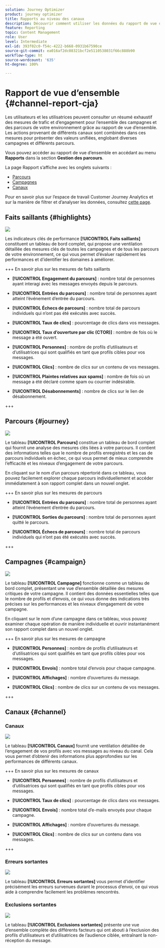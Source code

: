 ```yaml
---
solution: Journey Optimizer
product: journey optimizer
title: Rapports au niveau des canaux
description: Découvrir comment utiliser les données du rapport de vue d’ensemble
feature: Reporting
topic: Content Management
role: User
level: Intermediate
exl-id: 393f02c0-f54c-4222-b668-0931b67590ce
source-git-commit: ea016af2dc08321bcf2e5110538031f66c888b90
workflow-type: ht
source-wordcount: '635'
ht-degree: 100%

---
```


# Rapport de vue d’ensemble {#channel-report-cja}

Les utilisateurs et les utilisatrices peuvent consulter un résumé exhaustif des mesures de trafic et d’engagement pour l’ensemble des campagnes et des parcours de votre environnement grâce au rapport de vue d’ensemble. Les actions provenant de différents canaux sont combinées dans ces mesures pour présenter des valeurs unifiées, englobant diverses campagnes et différents parcours.

Vous pouvez accéder au rapport de vue d’ensemble en accédant au menu **Rapports** dans la section **Gestion des parcours**.

La page Rapport s’affiche avec les onglets suivants :

* [Parcours](#journey)
* [Campagnes](#campaign)
* [Canaux](#channel)

Pour en savoir plus sur l’espace de travail Customer Journey Analytics et sur la manière de filtrer et d’analyser les données, consultez [cette page](https://experienceleague.adobe.com/fr/docs/analytics-platform/using/cja-workspace/home).

## Faits saillants {#highlights}

![](assets/cja-highlights.png)

Les indicateurs clés de performance **[!UICONTROL Faits saillants]** constituent un tableau de bord complet, qui propose une ventilation détaillée des mesures clés de toutes les campagnes et de tous les parcours de votre environnement, ce qui vous permet d’évaluer rapidement les performances et d’identifier les domaines à améliorer.

+++ En savoir plus sur les mesures de faits saillants

* **[!UICONTROL Engagement du parcours]** : nombre total de personnes ayant interagi avec les messages envoyés depuis le parcours.

* **[!UICONTROL Entrées du parcours]** : nombre total de personnes ayant atteint l’événement d’entrée du parcours.

* **[!UICONTROL Échecs de parcours]** : nombre total de parcours individuels qui n’ont pas été exécutés avec succès.

* **[!UICONTROL Taux de clics]** : pourcentage de clics dans vos messages.

* **[!UICONTROL Taux d’ouverture par clic (CTOR)]** : nombre de fois où le message a été ouvert.

* **[!UICONTROL Personnes]** : nombre de profils d’utilisateurs et d’utilisatrices qui sont qualifiés en tant que profils cibles pour vos messages.

* **[!UICONTROL Clics]** : nombre de clics sur un contenu de vos messages.

* **[!UICONTROL Plaintes relatives aux spams]** : nombre de fois où un message a été déclaré comme spam ou courrier indésirable.

* **[!UICONTROL Désabonnements]** : nombre de clics sur le lien de désabonnement.

+++

## Parcours {#journey}

![](assets/cja-channel-journeys.png)

Le tableau **[!UICONTROL Parcours]** constitue un tableau de bord complet qui fournit une analyse des mesures clés liées à votre parcours. Il contient des informations telles que le nombre de profils enregistrés et les cas de parcours individuels en échec, ce qui vous permet de mieux comprendre l’efficacité et les niveaux d’engagement de votre parcours.

En cliquant sur le nom d’un parcours répertorié dans ce tableau, vous pouvez facilement explorer chaque parcours individuellement et accéder immédiatement à son rapport complet dans un nouvel onglet.

+++ En savoir plus sur les mesures de parcours

* **[!UICONTROL Entrées du parcours]** : nombre total de personnes ayant atteint l’événement d’entrée du parcours.

* **[!UICONTROL Sorties du parcours]** : nombre total de personnes ayant quitté le parcours.

* **[!UICONTROL Échecs de parcours]** : nombre total de parcours individuels qui n’ont pas été exécutés avec succès.

+++

## Campagnes {#campaign}

![](assets/cja-channel-campaigns.png)

Le tableau **[!UICONTROL Campagne]** fonctionne comme un tableau de bord complet, présentant une vue d’ensemble détaillée des mesures critiques de votre campagne. Il contient des données essentielles telles que le nombre de profils et d’envois, ce qui vous donne des indications très précises sur les performances et les niveaux d’engagement de votre campagne.

En cliquant sur le nom d’une campagne dans ce tableau, vous pouvez examiner chaque opération de manière individuelle et ouvrir instantanément son rapport complet dans un nouvel onglet.

+++ En savoir plus sur les mesures de campagne

* **[!UICONTROL Personnes]** : nombre de profils d’utilisateurs et d’utilisatrices qui sont qualifiés en tant que profils cibles pour vos messages.

* **[!UICONTROL Envois]** : nombre total d’envois pour chaque campagne.

* **[!UICONTROL Affichages]** : nombre d’ouvertures du message.

* **[!UICONTROL Clics]** : nombre de clics sur un contenu de vos messages.

+++

## Canaux {#channel}

### Canaux

![](assets/cja-channels.png)

Le tableau **[!UICONTROL Canaux]** fournit une ventilation détaillée de l’engagement de vos profils avec vos messages au niveau du canal. Cela vous permet d’obtenir des informations plus approfondies sur les performances de différents canaux.

+++ En savoir plus sur les mesures de canaux

* **[!UICONTROL Personnes]** : nombre de profils d’utilisateurs et d’utilisatrices qui sont qualifiés en tant que profils cibles pour vos messages.

* **[!UICONTROL Taux de clics]** : pourcentage de clics dans vos messages.

* **[!UICONTROL Envois]** : nombre total d’e-mails envoyés pour chaque campagne.

* **[!UICONTROL Affichages]** : nombre d’ouvertures du message.

* **[!UICONTROL Clics]** : nombre de clics sur un contenu dans vos messages.

+++

### Erreurs sortantes

![](assets/cja-channels-outbound-errors.png)

Le tableau **[!UICONTROL Erreurs sortantes]** vous permet d’identifier précisément les erreurs survenues durant le processus d’envoi, ce qui vous aide à comprendre facilement les problèmes rencontrés.

### Exclusions sortantes

![](assets/cja-channels-outbound-excluded.png)

Le tableau **[!UICONTROL Exclusions sortantes]** présente une vue d’ensemble complète des différents facteurs qui ont abouti à l’exclusion des profils d’utilisateurs et d’utilisatrices de l’audience ciblée, entraînant la non-réception du message.

